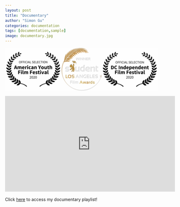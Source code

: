 ```yaml
---
layout: post
title: "Documentary"
author: "Simon Gu"
categories: documentation
tags: [documentation,sample]
image: documentary.jpg
---
```

  
![Awards](../assets/img/awards.jpg)  
  
<iframe width="560" height="315" src="https://www.youtube.com/embed/videoseries?list=PLBLzjGGOzNPxdb8O2RlawtQkWEy_ascz-" frameborder="0" allow="accelerometer; autoplay; clipboard-write; encrypted-media; gyroscope; picture-in-picture" allowfullscreen></iframe>  
  
Click [here](https://www.youtube.com/playlist?list=PLBLzjGGOzNPxdb8O2RlawtQkWEy_ascz-) to access my documentary playlist!
